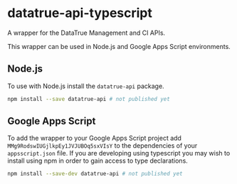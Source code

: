 # datatrue-api-typescript

A wrapper for the DataTrue Management and CI APIs.

This wrapper can be used in Node.js and Google Apps Script environments.

## Node.js

To use with Node.js install the `datatrue-api` package.

```bash
npm install --save datatrue-api # not published yet
```

## Google Apps Script

To add the wrapper to your Google Apps Script project add `MMg9RodswIUGjlkpEy1JVJUBOq5sxVIsY` to the dependencies of your `appsscript.json` file. If you are developing using typescript you may wish to install using npm in order to gain access to type declarations.

```bash
npm install --save-dev datatrue-api # not published yet
```
